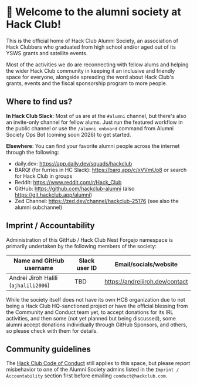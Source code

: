 # 👋 Welcome to the alumni society at Hack Club!

This is the official home of Hack Club Alumni Society, an association of Hack Clubbers who graduated from
high school and/or aged out of its YSWS grants and satellite events.

Most of the activities we do are reconnecting with fellow alums and helping the wider Hack Club community in
keeping it an inclusive and friendly space for everyone, alongside spreading the word about Hack Club's grants,
events and the fiscal sponsorship program to more people.

## Where to find us?

**In Hack Club Slack**: Most of us are at the `#alumni` channel, but there's also an invite-only channel for fellow alums.
Just run the featured workflow in the public channel or use the `/alumni onboard` command from Alumni Society Ops Bot
(coming soon 2026) to get started.

**Elsewhere**: You can find your favorite alumni people across the internet through the following:

* daily.dev: https://app.daily.dev/squads/hackclub
* BARQ! (for furries in HC Slack): https://barq.app/c/xVVmUo8 or search for Hack Club in groups
* Reddit: https://www.reddit.com/r/Hack_Club
* GitHub: https://github.com/hackclub-alumni (also https://git.hackclub.app/alumni)
* Zed Channel: https://zed.dev/channel/hackclub-25176 (see also the alumni subchannel)

## Imprint / Accountability

Administration of this GitHub / Hack Club Nest Forgejo namespace is primarily undertaken by the following
members of the society:

| Name and GitHub username | Slack user ID | Email/socials/website |
| --- | --- | --- |
| Andrei Jiroh Halili (`ajhalili2006`) | TBD | <https://andreijiroh.dev/contact> |

While the society itself does not have its own HCB organization due to not being a Hack Club HQ-sanctioned project or
have the official blessing from the Community and Conduct team yet, to accept donations for its IRL activities, and then
some (not yet planned but being discussed), some alumni accept donations individually through GitHub Sponsors, and others,
so please check with them for details.

## Community guidelines

The [Hack Club Code of Conduct](https://hackclub.com/conduct) still applies to this space, but please report misbehavior to one
of the Alumni Society admins listed in the `Imprint / Accountability` section first before emailing `conduct@hackclub.com`.

